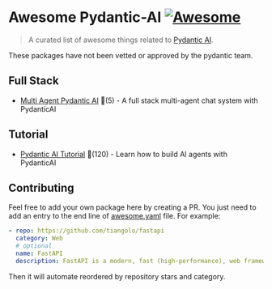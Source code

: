# Awesome Pydantic-AI [![Awesome](https://awesome.re/badge-flat.svg)](https://github.com/sindresorhus/awesome)

> A curated list of awesome things related to [Pydantic AI](https://ai.pydantic.dev/).

These packages have not been vetted or approved by the pydantic team.


## Full Stack
  
- [Multi Agent Pydantic AI](https://github.com/cgoncalves94/multi-agent-pydanticAI) 🌟(5) - A full stack multi-agent chat system with PydanticAI
  

## Tutorial
  
- [Pydantic AI Tutorial](https://github.com/daveebbelaar/pydantic-ai-tutorial) 🌟(120) - Learn how to build AI agents with PydanticAI
  


## Contributing

Feel free to add your own package here by creating a PR. You just need to add an entry to the end line of [awesome.yaml](./awesome.yaml) file.
For example:

```yaml
- repo: https://github.com/tiangolo/fastapi
  category: Web
  # optional
  name: FastAPI
  description: FastAPI is a modern, fast (high-performance), web framework for building APIs with Python 3.6+ based on standard Python type hints.
```

Then it will automate reordered by repository stars and category.